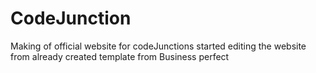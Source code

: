 # CodeJunction
Making of official website for codeJunctions
started editing the website from already created template from Business perfect 
